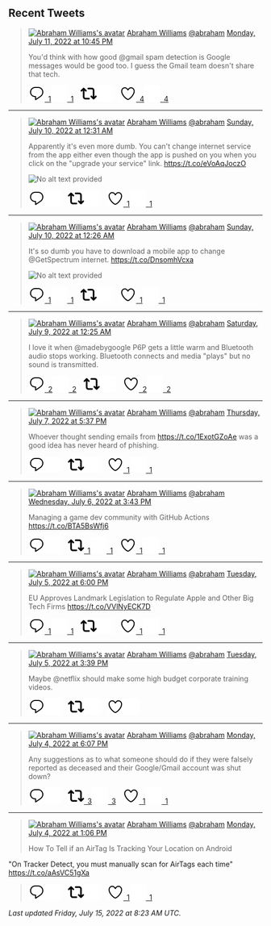 ## Recent Tweets

> [![Abraham Williams's avatar](https://pbs.twimg.com/profile_images/897079141719195648/_mvh-QJH_mini.jpg)](https://twitter.com/abraham) [Abraham Williams](https://twitter.com/abraham) [@abraham](https://twitter.com/abraham) [Monday, July 11, 2022 at 10:45 PM](https://twitter.com/abraham/status/1546626717745291265)
>
> You'd think with how good @gmail spam detection is Google messages would be good too. I guess the Gmail team doesn't share that tech.
>
> [![Reply](./images/reply_light.svg#gh-light-mode-only "Reply")&ensp;1](https://twitter.com/intent/tweet?in_reply_to=1546626717745291265#gh-light-mode-only)[![Reply](./images/reply.svg#gh-dark-mode-only "Reply")&ensp;1](https://twitter.com/intent/tweet?in_reply_to=1546626717745291265#gh-dark-mode-only)&emsp;[![Retweet](./images/retweet_light.svg#gh-light-mode-only "Retweet")](https://twitter.com/intent/retweet?tweet_id=1546626717745291265#gh-light-mode-only)[![Retweet](./images/retweet.svg#gh-dark-mode-only "Retweet")](https://twitter.com/intent/retweet?tweet_id=1546626717745291265#gh-dark-mode-only)&emsp;[![Like](./images/like_light.svg#gh-light-mode-only "Like")&ensp;4](https://twitter.com/intent/favorite?tweet_id=1546626717745291265#gh-light-mode-only)[![Like](./images/like.svg#gh-dark-mode-only "Like")&ensp;4](https://twitter.com/intent/favorite?tweet_id=1546626717745291265#gh-dark-mode-only)


---

> [![Abraham Williams's avatar](https://pbs.twimg.com/profile_images/897079141719195648/_mvh-QJH_mini.jpg)](https://twitter.com/abraham) [Abraham Williams](https://twitter.com/abraham) [@abraham](https://twitter.com/abraham) [Sunday, July 10, 2022 at 12:31 AM](https://twitter.com/abraham/status/1545928773517905920)
>
> Apparently it's even more dumb. You can't change internet service from the app either even though the app is pushed on you when you click on the "upgrade your service" link. https://t.co/eVoAqJoczO
>
> ![No alt text provided](https://pbs.twimg.com/media/FXQ9419XkAI4Cu5.png)
>
> [![Reply](./images/reply_light.svg#gh-light-mode-only "Reply")](https://twitter.com/intent/tweet?in_reply_to=1545928773517905920#gh-light-mode-only)[![Reply](./images/reply.svg#gh-dark-mode-only "Reply")](https://twitter.com/intent/tweet?in_reply_to=1545928773517905920#gh-dark-mode-only)&emsp;[![Retweet](./images/retweet_light.svg#gh-light-mode-only "Retweet")](https://twitter.com/intent/retweet?tweet_id=1545928773517905920#gh-light-mode-only)[![Retweet](./images/retweet.svg#gh-dark-mode-only "Retweet")](https://twitter.com/intent/retweet?tweet_id=1545928773517905920#gh-dark-mode-only)&emsp;[![Like](./images/like_light.svg#gh-light-mode-only "Like")&ensp;1](https://twitter.com/intent/favorite?tweet_id=1545928773517905920#gh-light-mode-only)[![Like](./images/like.svg#gh-dark-mode-only "Like")&ensp;1](https://twitter.com/intent/favorite?tweet_id=1545928773517905920#gh-dark-mode-only)


---

> [![Abraham Williams's avatar](https://pbs.twimg.com/profile_images/897079141719195648/_mvh-QJH_mini.jpg)](https://twitter.com/abraham) [Abraham Williams](https://twitter.com/abraham) [@abraham](https://twitter.com/abraham) [Sunday, July 10, 2022 at 12:26 AM](https://twitter.com/abraham/status/1545927286465204224)
>
> It's so dumb you have to download a mobile app to change @GetSpectrum internet. https://t.co/DnsomhVcxa
>
> ![No alt text provided](https://pbs.twimg.com/media/FXQ8fTeWYAAHzHw.jpg)
>
> [![Reply](./images/reply_light.svg#gh-light-mode-only "Reply")&ensp;1](https://twitter.com/intent/tweet?in_reply_to=1545927286465204224#gh-light-mode-only)[![Reply](./images/reply.svg#gh-dark-mode-only "Reply")&ensp;1](https://twitter.com/intent/tweet?in_reply_to=1545927286465204224#gh-dark-mode-only)&emsp;[![Retweet](./images/retweet_light.svg#gh-light-mode-only "Retweet")](https://twitter.com/intent/retweet?tweet_id=1545927286465204224#gh-light-mode-only)[![Retweet](./images/retweet.svg#gh-dark-mode-only "Retweet")](https://twitter.com/intent/retweet?tweet_id=1545927286465204224#gh-dark-mode-only)&emsp;[![Like](./images/like_light.svg#gh-light-mode-only "Like")&ensp;1](https://twitter.com/intent/favorite?tweet_id=1545927286465204224#gh-light-mode-only)[![Like](./images/like.svg#gh-dark-mode-only "Like")&ensp;1](https://twitter.com/intent/favorite?tweet_id=1545927286465204224#gh-dark-mode-only)


---

> [![Abraham Williams's avatar](https://pbs.twimg.com/profile_images/897079141719195648/_mvh-QJH_mini.jpg)](https://twitter.com/abraham) [Abraham Williams](https://twitter.com/abraham) [@abraham](https://twitter.com/abraham) [Saturday, July 9, 2022 at 12:25 AM](https://twitter.com/abraham/status/1545564744110727170)
>
> I love it when @madebygoogle P6P gets a little warm and Bluetooth audio stops working. Bluetooth connects and media "plays" but no sound is transmitted.
>
> [![Reply](./images/reply_light.svg#gh-light-mode-only "Reply")&ensp;2](https://twitter.com/intent/tweet?in_reply_to=1545564744110727170#gh-light-mode-only)[![Reply](./images/reply.svg#gh-dark-mode-only "Reply")&ensp;2](https://twitter.com/intent/tweet?in_reply_to=1545564744110727170#gh-dark-mode-only)&emsp;[![Retweet](./images/retweet_light.svg#gh-light-mode-only "Retweet")](https://twitter.com/intent/retweet?tweet_id=1545564744110727170#gh-light-mode-only)[![Retweet](./images/retweet.svg#gh-dark-mode-only "Retweet")](https://twitter.com/intent/retweet?tweet_id=1545564744110727170#gh-dark-mode-only)&emsp;[![Like](./images/like_light.svg#gh-light-mode-only "Like")&ensp;2](https://twitter.com/intent/favorite?tweet_id=1545564744110727170#gh-light-mode-only)[![Like](./images/like.svg#gh-dark-mode-only "Like")&ensp;2](https://twitter.com/intent/favorite?tweet_id=1545564744110727170#gh-dark-mode-only)


---

> [![Abraham Williams's avatar](https://pbs.twimg.com/profile_images/897079141719195648/_mvh-QJH_mini.jpg)](https://twitter.com/abraham) [Abraham Williams](https://twitter.com/abraham) [@abraham](https://twitter.com/abraham) [Thursday, July 7, 2022 at 5:37 PM](https://twitter.com/abraham/status/1545099809492697089)
>
> Whoever thought sending emails from https://t.co/1ExotGZoAe was a good idea has never heard of phishing.
>
> [![Reply](./images/reply_light.svg#gh-light-mode-only "Reply")](https://twitter.com/intent/tweet?in_reply_to=1545099809492697089#gh-light-mode-only)[![Reply](./images/reply.svg#gh-dark-mode-only "Reply")](https://twitter.com/intent/tweet?in_reply_to=1545099809492697089#gh-dark-mode-only)&emsp;[![Retweet](./images/retweet_light.svg#gh-light-mode-only "Retweet")](https://twitter.com/intent/retweet?tweet_id=1545099809492697089#gh-light-mode-only)[![Retweet](./images/retweet.svg#gh-dark-mode-only "Retweet")](https://twitter.com/intent/retweet?tweet_id=1545099809492697089#gh-dark-mode-only)&emsp;[![Like](./images/like_light.svg#gh-light-mode-only "Like")&ensp;1](https://twitter.com/intent/favorite?tweet_id=1545099809492697089#gh-light-mode-only)[![Like](./images/like.svg#gh-dark-mode-only "Like")&ensp;1](https://twitter.com/intent/favorite?tweet_id=1545099809492697089#gh-dark-mode-only)


---

> [![Abraham Williams's avatar](https://pbs.twimg.com/profile_images/897079141719195648/_mvh-QJH_mini.jpg)](https://twitter.com/abraham) [Abraham Williams](https://twitter.com/abraham) [@abraham](https://twitter.com/abraham) [Wednesday, July 6, 2022 at 3:43 PM](https://twitter.com/abraham/status/1544708626295787520)
>
> Managing a game dev community with GitHub Actions https://t.co/BTA5BsWfj6
>
> [![Reply](./images/reply_light.svg#gh-light-mode-only "Reply")](https://twitter.com/intent/tweet?in_reply_to=1544708626295787520#gh-light-mode-only)[![Reply](./images/reply.svg#gh-dark-mode-only "Reply")](https://twitter.com/intent/tweet?in_reply_to=1544708626295787520#gh-dark-mode-only)&emsp;[![Retweet](./images/retweet_light.svg#gh-light-mode-only "Retweet")&ensp;1](https://twitter.com/intent/retweet?tweet_id=1544708626295787520#gh-light-mode-only)[![Retweet](./images/retweet.svg#gh-dark-mode-only "Retweet")&ensp;1](https://twitter.com/intent/retweet?tweet_id=1544708626295787520#gh-dark-mode-only)&emsp;[![Like](./images/like_light.svg#gh-light-mode-only "Like")&ensp;1](https://twitter.com/intent/favorite?tweet_id=1544708626295787520#gh-light-mode-only)[![Like](./images/like.svg#gh-dark-mode-only "Like")&ensp;1](https://twitter.com/intent/favorite?tweet_id=1544708626295787520#gh-dark-mode-only)


---

> [![Abraham Williams's avatar](https://pbs.twimg.com/profile_images/897079141719195648/_mvh-QJH_mini.jpg)](https://twitter.com/abraham) [Abraham Williams](https://twitter.com/abraham) [@abraham](https://twitter.com/abraham) [Tuesday, July 5, 2022 at 6:00 PM](https://twitter.com/abraham/status/1544380725423734785)
>
> EU Approves Landmark Legislation to Regulate Apple and Other Big Tech Firms https://t.co/VVlNyECK7D
>
> [![Reply](./images/reply_light.svg#gh-light-mode-only "Reply")&ensp;1](https://twitter.com/intent/tweet?in_reply_to=1544380725423734785#gh-light-mode-only)[![Reply](./images/reply.svg#gh-dark-mode-only "Reply")&ensp;1](https://twitter.com/intent/tweet?in_reply_to=1544380725423734785#gh-dark-mode-only)&emsp;[![Retweet](./images/retweet_light.svg#gh-light-mode-only "Retweet")](https://twitter.com/intent/retweet?tweet_id=1544380725423734785#gh-light-mode-only)[![Retweet](./images/retweet.svg#gh-dark-mode-only "Retweet")](https://twitter.com/intent/retweet?tweet_id=1544380725423734785#gh-dark-mode-only)&emsp;[![Like](./images/like_light.svg#gh-light-mode-only "Like")&ensp;1](https://twitter.com/intent/favorite?tweet_id=1544380725423734785#gh-light-mode-only)[![Like](./images/like.svg#gh-dark-mode-only "Like")&ensp;1](https://twitter.com/intent/favorite?tweet_id=1544380725423734785#gh-dark-mode-only)


---

> [![Abraham Williams's avatar](https://pbs.twimg.com/profile_images/897079141719195648/_mvh-QJH_mini.jpg)](https://twitter.com/abraham) [Abraham Williams](https://twitter.com/abraham) [@abraham](https://twitter.com/abraham) [Tuesday, July 5, 2022 at 3:39 PM](https://twitter.com/abraham/status/1544345137186471943)
>
> Maybe @netflix should make some high budget corporate training videos.
>
> [![Reply](./images/reply_light.svg#gh-light-mode-only "Reply")](https://twitter.com/intent/tweet?in_reply_to=1544345137186471943#gh-light-mode-only)[![Reply](./images/reply.svg#gh-dark-mode-only "Reply")](https://twitter.com/intent/tweet?in_reply_to=1544345137186471943#gh-dark-mode-only)&emsp;[![Retweet](./images/retweet_light.svg#gh-light-mode-only "Retweet")](https://twitter.com/intent/retweet?tweet_id=1544345137186471943#gh-light-mode-only)[![Retweet](./images/retweet.svg#gh-dark-mode-only "Retweet")](https://twitter.com/intent/retweet?tweet_id=1544345137186471943#gh-dark-mode-only)&emsp;[![Like](./images/like_light.svg#gh-light-mode-only "Like")](https://twitter.com/intent/favorite?tweet_id=1544345137186471943#gh-light-mode-only)[![Like](./images/like.svg#gh-dark-mode-only "Like")](https://twitter.com/intent/favorite?tweet_id=1544345137186471943#gh-dark-mode-only)


---

> [![Abraham Williams's avatar](https://pbs.twimg.com/profile_images/897079141719195648/_mvh-QJH_mini.jpg)](https://twitter.com/abraham) [Abraham Williams](https://twitter.com/abraham) [@abraham](https://twitter.com/abraham) [Monday, July 4, 2022 at 6:07 PM](https://twitter.com/abraham/status/1544020205789126656)
>
> Any suggestions as to what someone should do if they were falsely reported as deceased and their Google/Gmail account was shut down?
>
> [![Reply](./images/reply_light.svg#gh-light-mode-only "Reply")](https://twitter.com/intent/tweet?in_reply_to=1544020205789126656#gh-light-mode-only)[![Reply](./images/reply.svg#gh-dark-mode-only "Reply")](https://twitter.com/intent/tweet?in_reply_to=1544020205789126656#gh-dark-mode-only)&emsp;[![Retweet](./images/retweet_light.svg#gh-light-mode-only "Retweet")&ensp;3](https://twitter.com/intent/retweet?tweet_id=1544020205789126656#gh-light-mode-only)[![Retweet](./images/retweet.svg#gh-dark-mode-only "Retweet")&ensp;3](https://twitter.com/intent/retweet?tweet_id=1544020205789126656#gh-dark-mode-only)&emsp;[![Like](./images/like_light.svg#gh-light-mode-only "Like")&ensp;1](https://twitter.com/intent/favorite?tweet_id=1544020205789126656#gh-light-mode-only)[![Like](./images/like.svg#gh-dark-mode-only "Like")&ensp;1](https://twitter.com/intent/favorite?tweet_id=1544020205789126656#gh-dark-mode-only)


---

> [![Abraham Williams's avatar](https://pbs.twimg.com/profile_images/897079141719195648/_mvh-QJH_mini.jpg)](https://twitter.com/abraham) [Abraham Williams](https://twitter.com/abraham) [@abraham](https://twitter.com/abraham) [Monday, July 4, 2022 at 1:06 PM](https://twitter.com/abraham/status/1543944230640525313)
>
> How To Tell if an AirTag Is Tracking Your Location on Android

"On Tracker Detect, you must manually scan for AirTags each time"
 https://t.co/aAsVC51gXa
>
> [![Reply](./images/reply_light.svg#gh-light-mode-only "Reply")](https://twitter.com/intent/tweet?in_reply_to=1543944230640525313#gh-light-mode-only)[![Reply](./images/reply.svg#gh-dark-mode-only "Reply")](https://twitter.com/intent/tweet?in_reply_to=1543944230640525313#gh-dark-mode-only)&emsp;[![Retweet](./images/retweet_light.svg#gh-light-mode-only "Retweet")](https://twitter.com/intent/retweet?tweet_id=1543944230640525313#gh-light-mode-only)[![Retweet](./images/retweet.svg#gh-dark-mode-only "Retweet")](https://twitter.com/intent/retweet?tweet_id=1543944230640525313#gh-dark-mode-only)&emsp;[![Like](./images/like_light.svg#gh-light-mode-only "Like")&ensp;1](https://twitter.com/intent/favorite?tweet_id=1543944230640525313#gh-light-mode-only)[![Like](./images/like.svg#gh-dark-mode-only "Like")&ensp;1](https://twitter.com/intent/favorite?tweet_id=1543944230640525313#gh-dark-mode-only)


_Last updated Friday, July 15, 2022 at 8:23 AM UTC._

